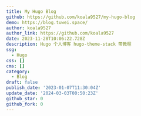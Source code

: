 ```yaml
---
title: My Hugo Blog
github: https://github.com/koala9527/my-hugo-blog
demo: https://blog.tuwei.space/
author: koala9527
author_link: https://github.com/koala9527
date: 2023-11-28T10:06:22.728Z
description: Hugo 个人博客 hugo-theme-stack 带教程
ssg:
  - Hugo
css: []
cms: []
category:
  - Blog
draft: false
publish_date: '2023-01-07T11:30:04Z'
update_date: '2024-03-03T00:50:23Z'
github_star: 0
github_fork: 0
---
```

